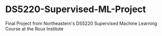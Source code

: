 # DS5220-Supervised-ML-Project
Final Project from Northeastern's DS5220 Supervised Machine Learning Course at the Roux Institute
